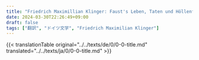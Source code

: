```yaml
---
title: "Friedrich Maximillian Klinger: Faust's Leben, Taten und Höllenfahrt (1799) - 標題"
date: 2024-03-30T22:26:49+09:00
draft: false
tags: ["翻訳", "ドイツ文学", "Friedrich Maximilian Klinger"]
---
```


{{< translationTable original="../../texts/de/0/0-0-title.md" translated="../../texts/ja/0/0-0-title.md" >}}